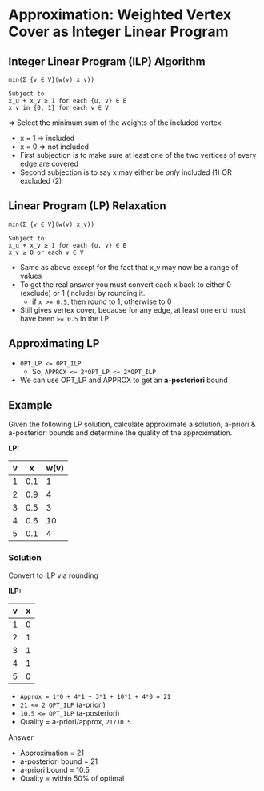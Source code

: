 Approximation: Weighted Vertex Cover as Integer Linear Program
==============================================================

## Integer Linear Program (ILP) Algorithm
```
min(Σ_{v ∈ V}(w(v) x_v))

Subject to:
x_u + x_v ≥ 1 for each {u, v} ∈ E
x_v in {0, 1} for each v ∈ V
```

=> Select the minimum sum of the weights of the included vertex
* x = 1 => included
* x = 0 => not included
* First subjection is to make sure at least one of the two vertices of every edge are covered
* Second subjection is to say x may either be *only* included (1) OR excluded (2)

## Linear Program (LP) Relaxation
```
min(Σ_{v ∈ V}(w(v) x_v))

Subject to:
x_u + x_v ≥ 1 for each {u, v} ∈ E
x_v ≥ 0 or each v ∈ V
```

* Same as above except for the fact that x_v may now be a range of values
* To get the real answer you must convert each x back to either 0 (exclude) or 1 (include) by rounding it.
    * if `x >= 0.5`, then round to 1, otherwise to 0
* Still gives vertex cover, because for any edge, at least one end must have been `>= 0.5` in the LP


## Approximating LP
* `OPT_LP <= OPT_ILP`
    * So, `APPROX <= 2*OPT_LP <= 2*OPT_ILP`
* We can use OPT_LP and APPROX to get an **a-posteriori** bound


## Example
Given the following LP solution, calculate approximate a solution, a-priori & a-posteriori bounds and determine the quality of the approximation.

**LP:**

| v | x | w(v) |
| --- | --- | --- |
| 1 | 0.1 | 1 |
| 2 | 0.9 | 4 |
| 3 | 0.5 | 3 |
| 4 | 0.6 | 10 |
| 5 | 0.1 | 4 |

### Solution
Convert to ILP via rounding

**ILP:**

| v | x |
|--- | --- |
| 1 | 0 |
| 2 | 1 |
| 3 | 1 |
| 4 | 1 |
| 5 | 0 |

* `Approx = 1*0 + 4*1 + 3*1 + 10*1 + 4*0 = 21`
* `21 <= 2 OPT_ILP` (a-priori)
* `10.5 <= OPT_ILP` (a-posteriori)
* Quality = a-priori/approx, `21/10.5`

Answer
* Approximation = 21
* a-posteriori bound = 21
* a-priori bound = 10.5
* Quality = within 50% of optimal
